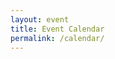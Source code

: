 ```yaml
---
layout: event
title: Event Calendar
permalink: /calendar/
---
```


<meta charset='utf-8' />
<link href="{{ "/assets/css/fullcalendar.min.css" | prepend: site.baseurl }}" rel="stylesheet" />
<link href="{{ "/assets/css/fullcalendar.print.min.css" | prepend: site.baseurl }}" rel="stylesheet" media="print" />
<script src="{{ "/assets/js/moment.min.js" | prepend: site.baseurl }}"></script>
<script src="{{ "/assets/js/jquery.min.js" | prepend: site.baseurl }}"></script>
<script src="{{ "/assets/js/fullcalendar.min.js" | prepend: site.baseurl }}"></script>
<script src="{{ "/assets/js/gcal.min.js" | prepend: site.baseurl }}"></script>
<script>

  $(document).ready(function() {

    $('#calendar').fullCalendar({

      header: {
        left: 'prev,next today',
        center: 'title',
        right: 'month,listYear'
      },

      googleCalendarApiKey: '{{ site.google.api_key }}',

      events: {
          googleCalendarId: '{{ site.google.calendar_id }}'
      },

      eventClick: function(event) {
        // opens events in a popup window
        window.open(event.url, 'gcalevent', 'width=700,height=600');
        return false;
      },

    });

  });

</script>

<div id='calendar'></div>
